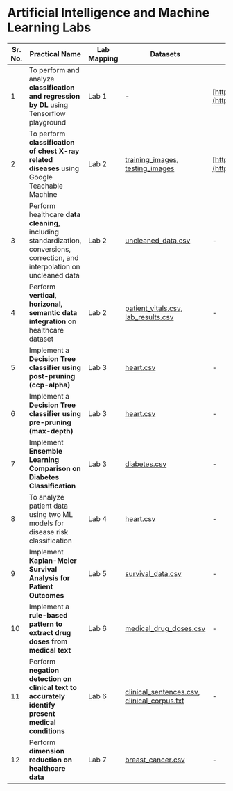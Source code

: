 # Artificial Intelligence and Machine Learning Labs

| Sr. No. | Practical Name | Lab Mapping | Datasets | Resources / URLs | Colabs |
|---|---|---|---|---|---|
| 1 | To perform and analyze **classification and regression by DL** using Tensorflow playground | Lab 1 | - | [https://playground.tensorflow.org/](https://playground.tensorflow.org/) | - |
| 2 | To perform **classification of chest X-ray related diseases** using Google Teachable Machine | Lab 2 | [training\_images](https://drive.google.com/drive/folders/16-ycPOSyci9SvJj1HkCSm9FjtT3vOlxR?usp=sharing), [testing\_images](https://drive.google.com/drive/folders/18-OFPv-O8WZI5ig-_-YJmSK5a_RjTd2u?usp=sharing) | [https://teachablemachine.withgoogle.com/train/image](https://teachablemachine.withgoogle.com/train/image) | - |
| 3 | Perform healthcare **data cleaning**, including standardization, conversions, correction, and interpolation on uncleaned data | Lab 2 | [uncleaned\_data.csv](data/uncleaned_data.csv) | - | [AIML_P03.ipynb](colab/AIML_P03.ipynb) |
| 4 | Perform **vertical, horizonal, semantic data integration** on healthcare dataset | Lab 2 | [patient\_vitals.csv](data/patient_vitals.csv), [lab\_results.csv](data/lab_results.csv) | - | [AIML_P04.ipynb](colab/AIML_P04.ipynb) |
| 5 | Implement a **Decision Tree classifier using post-pruning (ccp-alpha)** | Lab 3 | [heart.csv](data/heart.csv) | - | [AIML_P05.ipynb](colab/AIML_P05.ipynb) |
| 6 | Implement a **Decision Tree classifier using pre-pruning (max-depth)** | Lab 3 | [heart.csv](data/heart.csv) | - | [AIML_P06.ipynb](colab/AIML_P06.ipynb) |
| 7 | Implement **Ensemble Learning Comparison on Diabetes Classification** | Lab 3 | [diabetes.csv](data/diabetes.csv) | - | [AIML_P07.ipynb](colab/AIML_P07.ipynb) |
| 8 | To analyze patient data using two ML models for disease risk classification | Lab 4 | [heart.csv](data/heart.csv) | - | [AIML_P08.ipynb](colab/AIML_P08.ipynb) |
| 9 | Implement **Kaplan-Meier Survival Analysis for Patient Outcomes** | Lab 5 | [survival\_data.csv](data/survival_data.csv) | - | [AIML_P09.ipynb](colab/AIML_P09.ipynb) |
| 10 | Implement a **rule-based pattern to extract drug doses from medical text** | Lab 6 | [medical\_drug\_doses.csv](data/medical_drug_doses.csv) | - | [AIML_P10.ipynb](colab/AIML_P10.ipynb) |
| 11 | Perform **negation detection on clinical text to accurately identify present medical conditions** | Lab 6 | [clinical\_sentences.csv](data/clinical_sentences.csv), [clinical\_corpus.txt](data/clinical_corpus.txt) | - | [AIML_P11.ipynb](colab/AIML_P11.ipynb) |
| 12 | Perform **dimension reduction on healthcare data** | Lab 7 | [breast\_cancer.csv](data/breast_cancer.csv) | - | [AIML_P12.ipynb](colab/AIML_P12.ipynb) |